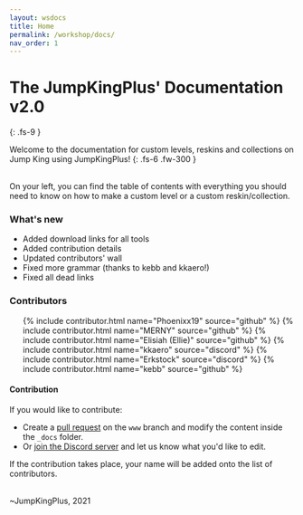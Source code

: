 ```yaml
---
layout: wsdocs
title: Home
permalink: /workshop/docs/
nav_order: 1
---
```


# The JumpKingPlus' Documentation **v2.0**
{: .fs-9 }

Welcome to the documentation for custom levels, reskins and collections on Jump King using JumpKingPlus!
{: .fs-6 .fw-300 }

<br>On your left, you can find the table of contents with everything you should need to know on how to make a custom level or a custom reskin/collection. <!-- <a class="button transparent small" href="https://raw.githubusercontent.com/Phoenixx19/JumpKingPlus/www/workshop/files/documentation.pdf" title="Saves as a .pdf file"><ion-icon name="cloud-download"></ion-icon> Save documentation</a> (Not recommended, not updated since May 10 2021) -->

### What's new
- Added download links for all tools
- Added contribution details
- Updated contributors' wall
- Fixed more grammar (thanks to kebb and kkaero!)
- Fixed all dead links

### Contributors

<ul class="contributors">
    {% include contributor.html name="Phoenixx19" source="github" %}
    {% include contributor.html name="MERNY" source="github" %}
    {% include contributor.html name="Elisiah (Ellie)" source="github" %}
    {% include contributor.html name="kkaero" source="discord" %}
    {% include contributor.html name="Erkstock" source="discord" %}
    {% include contributor.html name="kebb" source="github" %}
</ul>

#### Contribution

If you would like to contribute:
- Create a [pull request](https://github.com/Phoenixx19/JumpKingPlus/pulls) on the `www` branch and modify the content inside the `_docs` folder.
- Or [join the Discord server](https://discord.gg/dUk9FPDNVq) and let us know what you'd like to edit.

If the contribution takes place, your name will be added onto the list of contributors.

<br>
~JumpKingPlus, 2021

